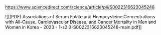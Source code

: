 
https://www.sciencedirect.com/science/article/pii/S0022316623045248

![[(PDF) Associations of Serum Folate and Homocysteine Concentrations with All-Cause, Cardiovascular Disease, and Cancer Mortality in Men and Women in Korea - 2023 - 1-s2.0-S0022316623045248-main.pdf]]
